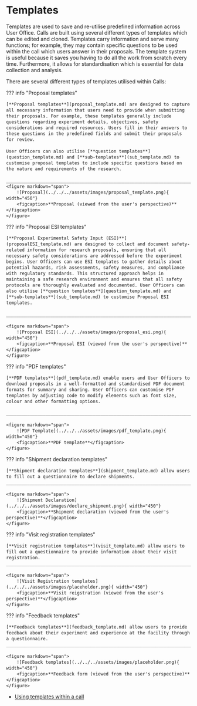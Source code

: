
# Templates

Templates are used to save and re-utilise predefined information across User Office. Calls are built using several different types of templates which can be edited and cloned. Templates carry information and serve many functions; for example, they may contain specific questions to be used within the call which users answer in their proposals. The template system is useful because it saves you having to do all the work from scratch every time. Furthermore, it allows for standardisation which is essential for data collection and analysis.


There are several different types of templates utilised within Calls:

??? info "Proposal templates" 

    [**Proposal templates**](proposal_template.md) are designed to capture all necessary information that users need to provide when submitting their proposals. For example, these templates generally include questions regarding experiment details, objectives, safety considerations and required resources. Users fill in their answers to these questions in the predefined fields and submit their proposals for review.

    User Officers can also utilise [**question templates**](question_template.md) and [**sub-templates**](sub_template.md) to customise proposal templates to include specific questions based on the nature and requirements of the research.

    ______________________________________________________________________________________
    <figure markdown="span">  
        ![Proposal](../../../assets/images/proposal_template.png){ width="450"}
        <figcaption>**Proposal (viewed from the user's perspective)**</figcaption>
    </figure>

??? info "Proposal ESI templates" 

    [**Proposal Experimental Safety Input (ESI)**](proposalESI_template.md) are designed to collect and document safety-related information for research proposals, ensuring that all necessary safety considerations are addressed before the experiment begins. User Officers can use ESI templates to gather details about potential hazards, risk assessments, safety measures, and compliance with regulatory standards. This structured approach helps in maintaining a safe research environment and ensures that all safety protocols are thoroughly evaluated and documented. User Officers can also utilise [**question templates**](question_template.md) and [**sub-templates**](sub_template.md) to customise Proposal ESI templates.

    ______________________________________________________________________________________
    
    <figure markdown="span">  
        ![Proposal ESI](../../../assets/images/proposal_esi.png){ width="450"}
        <figcaption>**Proposal ESI (viewed from the user's perspective)**</figcaption>
    </figure>

??? info "PDF templates" 

    [**PDF templates**](pdf_template.md) enable users and User Officers to download proposals in a well-formatted and standardised PDF document formats for summary and sharing. User Officers can customise PDF templates by adjusting code to modify elements such as font size, colour and other formatting options.

    ______________________________________________________________________________________

    <figure markdown="span">  
        ![PDF Template](../../../assets/images/pdf_template.png){ width="450"}
        <figcaption>**PDF template**</figcaption>
    </figure>
    

??? info "Shipment declaration templates" 

    [**Shipment declaration templates**](shipment_template.md) allow users to fill out a questionnaire to declare shipments.
    ______________________________________________________________________________________
    
    <figure markdown="span">  
        ![Shipment Declaration](../../../assets/images/declare_shipment.png){ width="450"}
        <figcaption>**Shipment declaration (viewed from the user's perspective)**</figcaption>
    </figure>

??? info "Visit registration templates" 

    [**Visit registration templates**](visit_template.md) allow users to fill out a questionnaire to provide information about their visit registration.
    ______________________________________________________________________________________
    
    <figure markdown="span">  
        ![Visit Registration templates](../../../assets/images/placeholder.png){ width="450"}
        <figcaption>**Visit reigstration (viewed from the user's perspective)**</figcaption>
    </figure>

??? info "Feedback templates" 

    [**Feedback templates**](feedback_template.md) allow users to provide feedback about their experiment and experience at the facility through a questionnaire.
    ______________________________________________________________________________________
    
    <figure markdown="span">  
        ![Feedback templates](../../../assets/images/placeholder.png){ width="450"}
        <figcaption>**Feedback form (viewed from the user's perspective)**</figcaption>
    </figure>

* [Using templates within a call](../creating_call.md)